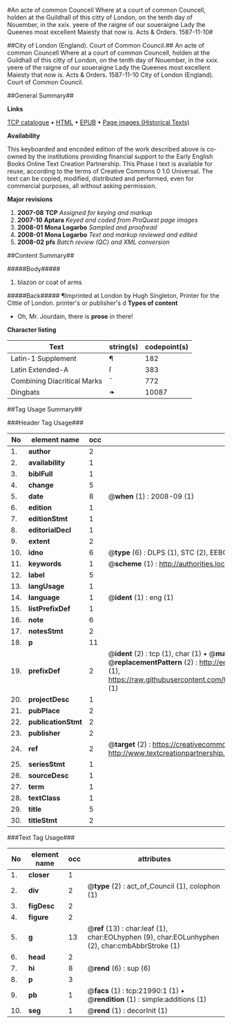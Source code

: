 #An acte of common Councell Where at a court of common Councell, holden at the Guildhall of this citty of London, on the tenth day of Nouember, in the xxix. yeere of the raigne of our soueraigne Lady the Queenes most excellent Maiesty that now is. Acts & Orders. 1587-11-10#

##City of London (England). Court of Common Council.##
An acte of common Councell Where at a court of common Councell, holden at the Guildhall of this citty of London, on the tenth day of Nouember, in the xxix. yeere of the raigne of our soueraigne Lady the Queenes most excellent Maiesty that now is.
Acts & Orders. 1587-11-10
City of London (England). Court of Common Council.

##General Summary##

**Links**

[TCP catalogue](http://www.ota.ox.ac.uk/tcp/)  • 
[HTML](http://tei.it.ox.ac.uk/tcp/Texts-HTML/free/A06/A06227.html)  • 
[EPUB](http://tei.it.ox.ac.uk/tcp/Texts-EPUB/free/A06/A06227.epub) • 
[Page images (Historical Texts)](https://data.historicaltexts.jisc.ac.uk/view?pubId=eebo-99856441e&pageId=eebo-99856441e-21990-1)

**Availability**

This keyboarded and encoded edition of the
	       work described above is co-owned by the institutions
	       providing financial support to the Early English Books
	       Online Text Creation Partnership. This Phase I text is
	       available for reuse, according to the terms of Creative
	       Commons 0 1.0 Universal. The text can be copied,
	       modified, distributed and performed, even for
	       commercial purposes, all without asking permission.

**Major revisions**

1. __2007-08__ __TCP__ *Assigned for keying and markup*
1. __2007-10__ __Aptara__ *Keyed and coded from ProQuest page images*
1. __2008-01__ __Mona Logarbo__ *Sampled and proofread*
1. __2008-01__ __Mona Logarbo__ *Text and markup reviewed and edited*
1. __2008-02__ __pfs__ *Batch review (QC) and XML conversion*

##Content Summary##

#####Body#####

1. blazon or coat of arms

#####Back#####
¶Imprinted at London by Hugh Singleton, Printer for the
Cittie of London. printer's or publisher's d
**Types of content**

  * Oh, Mr. Jourdain, there is **prose** in there!

**Character listing**


|Text|string(s)|codepoint(s)|
|---|---|---|
|Latin-1 Supplement|¶|182|
|Latin Extended-A|ſ|383|
|Combining             Diacritical Marks|̄|772|
|Dingbats|❧|10087|

##Tag Usage Summary##

###Header Tag Usage###

|No|element name|occ|attributes|
|---|---|---|---|
|1.|__author__|2||
|2.|__availability__|1||
|3.|__biblFull__|1||
|4.|__change__|5||
|5.|__date__|8| @__when__ (1) : 2008-09 (1)|
|6.|__edition__|1||
|7.|__editionStmt__|1||
|8.|__editorialDecl__|1||
|9.|__extent__|2||
|10.|__idno__|6| @__type__ (6) : DLPS (1), STC (2), EEBO-CITATION (1), PROQUEST (1), VID (1)|
|11.|__keywords__|1| @__scheme__ (1) : http://authorities.loc.gov/ (1)|
|12.|__label__|5||
|13.|__langUsage__|1||
|14.|__language__|1| @__ident__ (1) : eng (1)|
|15.|__listPrefixDef__|1||
|16.|__note__|6||
|17.|__notesStmt__|2||
|18.|__p__|11||
|19.|__prefixDef__|2| @__ident__ (2) : tcp (1), char (1)  •  @__matchPattern__ (2) : ([0-9\-]+):([0-9IVX]+) (1), (.+) (1)  •  @__replacementPattern__ (2) : http://eebo.chadwyck.com/downloadtiff?vid=$1&page=$2 (1), https://raw.githubusercontent.com/textcreationpartnership/Texts/master/tcpchars.xml#$1 (1)|
|20.|__projectDesc__|1||
|21.|__pubPlace__|2||
|22.|__publicationStmt__|2||
|23.|__publisher__|2||
|24.|__ref__|2| @__target__ (2) : https://creativecommons.org/publicdomain/zero/1.0/ (1), http://www.textcreationpartnership.org/docs/. (1)|
|25.|__seriesStmt__|1||
|26.|__sourceDesc__|1||
|27.|__term__|1||
|28.|__textClass__|1||
|29.|__title__|5||
|30.|__titleStmt__|2||


###Text Tag Usage###

|No|element name|occ|attributes|
|---|---|---|---|
|1.|__closer__|1||
|2.|__div__|2| @__type__ (2) : act_of_Council (1), colophon (1)|
|3.|__figDesc__|2||
|4.|__figure__|2||
|5.|__g__|13| @__ref__ (13) : char:leaf (1), char:EOLhyphen (9), char:EOLunhyphen (2), char:cmbAbbrStroke (1)|
|6.|__head__|2||
|7.|__hi__|8| @__rend__ (6) : sup (6)|
|8.|__p__|3||
|9.|__pb__|1| @__facs__ (1) : tcp:21990:1 (1)  •  @__rendition__ (1) : simple:additions (1)|
|10.|__seg__|1| @__rend__ (1) : decorInit (1)|
